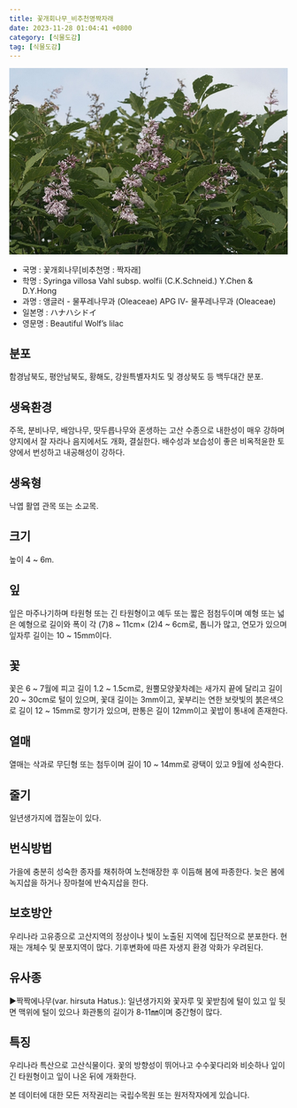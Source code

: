 ```yaml
---
title: 꽃개회나무_비추천명짝자래
date: 2023-11-28 01:04:41 +0800
category: [식물도감]
tag: [식물도감]
---
```




![꽃개회나무[비추천명 : 짝자래]](/assets/img/fileUpload/plants/basic/Oleaceae/Syringa/11202/1_th2.jpg)
- 국명 : 꽃개회나무[비추천명 : 짝자래]
- 학명 : Syringa villosa Vahl subsp. wolfii (C.K.Schneid.) Y.Chen & D.Y.Hong
- 과명 : 앵글러 - 물푸레나무과 (Oleaceae) APG Ⅳ- 물푸레나무과 (Oleaceae)
- 일본명 : ハナハシドイ
- 영문명 : Beautiful Wolf’s lilac


## 분포
함경남북도, 평안남북도, 황해도, 강원특별자치도 및 경상북도 등 백두대간 분포.
## 생육환경
주목, 분비나무, 배암나무, 땃두릅나무와 혼생하는 고산 수종으로 내한성이 매우 강하며 양지에서 잘 자라나 음지에서도 개화, 결실한다. 배수성과 보습성이 좋은 비옥적윤한 토양에서 번성하고 내공해성이 강하다.
## 생육형
낙엽 활엽 관목 또는 소교목. 
## 크기
높이 4 ~ 6m.
## 잎
잎은 마주나기하며 타원형 또는 긴 타원형이고 예두 또는 짧은 점첨두이며 예형 또는 넓은 예형으로 길이와 폭이 각  (7)8 ~ 11cm× (2)4 ~ 6cm로, 톱니가 많고, 연모가 있으며 잎자루 길이는 10 ~ 15mm이다.
## 꽃
꽃은 6 ~ 7월에 피고 길이 1.2 ~ 1.5cm로, 원뿔모양꽃차례는 새가지 끝에 달리고 길이 20 ~ 30cm로 털이 있으며, 꽃대 길이는 3mm이고, 꽃부리는 연한 보랏빛의 붉은색으로 길이 12 ~ 15mm로 향기가 있으며, 판통은 길이 12mm이고 꽃밥이 통내에 존재한다.
## 열매
열매는 삭과로 무딘형 또는 첨두이며 길이 10 ~ 14mm로 광택이 있고 9월에 성숙한다.
## 줄기
일년생가지에 껍질눈이 있다.
## 번식방법
가을에 충분히 성숙한 종자를 채취하여 노천매장한 후 이듬해 봄에 파종한다. 늦은 봄에 녹지삽을 하거나 장마철에 반숙지삽을 한다.
## 보호방안
우리나라 고유종으로 고산지역의 정상이나 빛이 노출된 지역에 집단적으로 분포한다. 현재는 개체수 및 분포지역이 많다. 기후변화에 따른 자생지 환경 악화가 우려된다.
## 유사종
▶짝짝에나무(var. hirsuta Hatus.): 일년생가지와 꽃자루 및 꽃받침에 털이 있고 잎 뒷면 맥위에 털이 있으나 화관통의 길이가 8-11㎜이며 중간형이 많다.
## 특징
우리나라 특산으로 고산식물이다. 꽃의 방향성이 뛰어나고 수수꽃다리와 비슷하나 잎이 긴 타원형이고 잎이 나온 뒤에 개화한다.






본 데이터에 대한 모든 저작권리는 국립수목원 또는 원저작자에게 있습니다.
